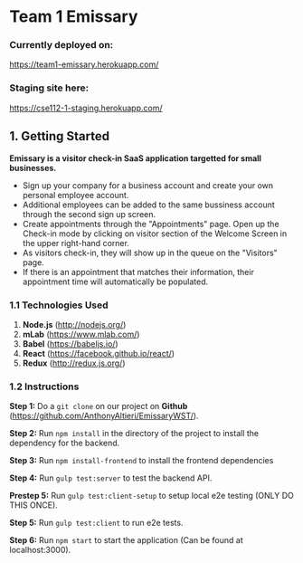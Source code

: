 # Team 1 Emissary

### Currently deployed on: 
https://team1-emissary.herokuapp.com/

### Staging site here:
https://cse112-1-staging.herokuapp.com/


## 1. Getting Started
**Emissary is a visitor check-in SaaS application targetted for small businesses.**
- Sign up your company for a business account and create your own personal employee account.
- Additional employees can be added to the same bussiness account through the second sign up screen.
- Create appointments through the "Appointments" page. Open up the Check-in mode by clicking on visitor section of the Welcome Screen in the upper right-hand corner.
- As visitors check-in, they will show up in the queue on the "Visitors" page. 
- If there is an appointment that matches their information, their appointment time will automatically be populated.

  
### 1.1 Technologies Used
1. **Node.js** (http://nodejs.org/)
2. **mLab** (https://www.mlab.com/)
3. **Babel** (https://babeljs.io/)
4. **React** (https://facebook.github.io/react/)
5. **Redux** (http://redux.js.org/)

### 1.2 Instructions
**Step 1:** Do a `git clone` on our project on **Github** (https://github.com/AnthonyAltieri/EmissaryWST/).

**Step 2:** Run `npm install` in the directory of the project to install the dependency for the backend.

**Step 3:** Run `npm install-frontend` to install the frontend dependencies

**Step 4:** Run `gulp test:server` to test the backend API.

**Prestep 5:** Run `gulp test:client-setup` to setup local e2e testing (ONLY DO THIS ONCE).

**Step 5:** Run `gulp test:client` to run e2e tests.

**Step 6:** Run `npm start` to start the application (Can be found at localhost:3000).
